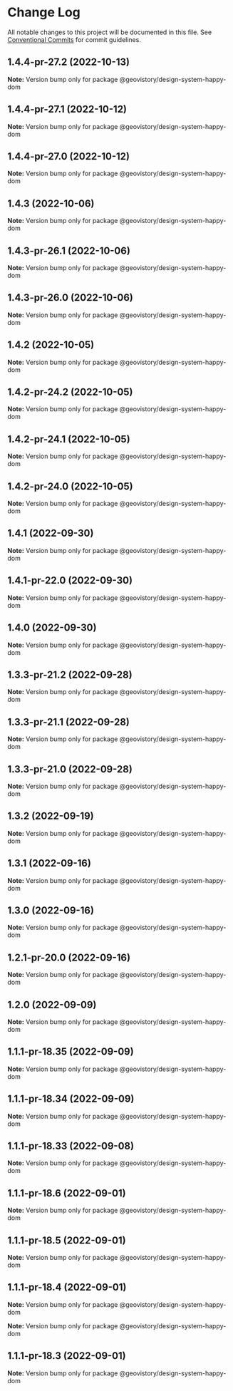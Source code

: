 # Change Log

All notable changes to this project will be documented in this file.
See [Conventional Commits](https://conventionalcommits.org) for commit guidelines.

## 1.4.4-pr-27.2 (2022-10-13)

**Note:** Version bump only for package @geovistory/design-system-happy-dom





## 1.4.4-pr-27.1 (2022-10-12)

**Note:** Version bump only for package @geovistory/design-system-happy-dom





## 1.4.4-pr-27.0 (2022-10-12)

**Note:** Version bump only for package @geovistory/design-system-happy-dom





## 1.4.3 (2022-10-06)

**Note:** Version bump only for package @geovistory/design-system-happy-dom





## 1.4.3-pr-26.1 (2022-10-06)

**Note:** Version bump only for package @geovistory/design-system-happy-dom





## 1.4.3-pr-26.0 (2022-10-06)

**Note:** Version bump only for package @geovistory/design-system-happy-dom





## 1.4.2 (2022-10-05)

**Note:** Version bump only for package @geovistory/design-system-happy-dom





## 1.4.2-pr-24.2 (2022-10-05)

**Note:** Version bump only for package @geovistory/design-system-happy-dom





## 1.4.2-pr-24.1 (2022-10-05)

**Note:** Version bump only for package @geovistory/design-system-happy-dom





## 1.4.2-pr-24.0 (2022-10-05)

**Note:** Version bump only for package @geovistory/design-system-happy-dom





## 1.4.1 (2022-09-30)

**Note:** Version bump only for package @geovistory/design-system-happy-dom





## 1.4.1-pr-22.0 (2022-09-30)

**Note:** Version bump only for package @geovistory/design-system-happy-dom





## 1.4.0 (2022-09-30)

**Note:** Version bump only for package @geovistory/design-system-happy-dom





## 1.3.3-pr-21.2 (2022-09-28)

**Note:** Version bump only for package @geovistory/design-system-happy-dom





## 1.3.3-pr-21.1 (2022-09-28)

**Note:** Version bump only for package @geovistory/design-system-happy-dom





## 1.3.3-pr-21.0 (2022-09-28)

**Note:** Version bump only for package @geovistory/design-system-happy-dom





## 1.3.2 (2022-09-19)

**Note:** Version bump only for package @geovistory/design-system-happy-dom





## 1.3.1 (2022-09-16)

**Note:** Version bump only for package @geovistory/design-system-happy-dom





## 1.3.0 (2022-09-16)

**Note:** Version bump only for package @geovistory/design-system-happy-dom





## 1.2.1-pr-20.0 (2022-09-16)

**Note:** Version bump only for package @geovistory/design-system-happy-dom





## 1.2.0 (2022-09-09)

**Note:** Version bump only for package @geovistory/design-system-happy-dom





## 1.1.1-pr-18.35 (2022-09-09)

**Note:** Version bump only for package @geovistory/design-system-happy-dom





## 1.1.1-pr-18.34 (2022-09-09)

**Note:** Version bump only for package @geovistory/design-system-happy-dom





## 1.1.1-pr-18.33 (2022-09-08)

**Note:** Version bump only for package @geovistory/design-system-happy-dom





## 1.1.1-pr-18.6 (2022-09-01)

**Note:** Version bump only for package @geovistory/design-system-happy-dom





## 1.1.1-pr-18.5 (2022-09-01)

**Note:** Version bump only for package @geovistory/design-system-happy-dom





## 1.1.1-pr-18.4 (2022-09-01)

**Note:** Version bump only for package @geovistory/design-system-happy-dom







**Note:** Version bump only for package @geovistory/design-system-happy-dom





## 1.1.1-pr-18.3 (2022-09-01)

**Note:** Version bump only for package @geovistory/design-system-happy-dom
